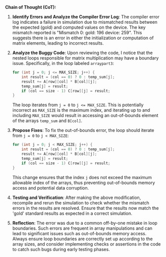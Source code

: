 **Chain of Thought (CoT):**

1. **Identify Errors and Analyze the Compiler Error Log**:
   The compiler error log indicates a failure in simulation due to mismatched results between the expected (gold) and computed values on the device. The key mismatch reported is "Mismatch 0: gold: 196 device: 259". This suggests there is an error in either the initialization or computation of matrix elements, leading to incorrect results.

2. **Analyze the Buggy Code**:
   Upon reviewing the code, I notice that the nested loops responsible for matrix multiplication may have a boundary issue. Specifically, in the loop labeled `arraypart3`:
   ```cpp
   for (int j = 0; j <= MAX_SIZE; j++) {  
       int result = (col == 0) ? 0 : temp_sum[j];
       result += A[row][col] * B[col][j];
       temp_sum[j] = result;
       if (col == size - 1) C[row][j] = result;
   }
   ```
   The loop iterates from `j = 0` to `j <= MAX_SIZE`. This is potentially incorrect as `MAX_SIZE` is the maximum index, and iterating up to and including `MAX_SIZE` would result in accessing an out-of-bounds element of the arrays `temp_sum` and `B[col]`.

3. **Propose Fixes**:
   To fix the out-of-bounds error, the loop should iterate from `j = 0` to `j < MAX_SIZE`:
   ```cpp
   for (int j = 0; j < MAX_SIZE; j++) {
       int result = (col == 0) ? 0 : temp_sum[j];
       result += A[row][col] * B[col][j];
       temp_sum[j] = result;
       if (col == size - 1) C[row][j] = result;
   }
   ```
   This change ensures that the index `j` does not exceed the maximum allowable index of the arrays, thus preventing out-of-bounds memory access and potential data corruption.

4. **Testing and Verification**:
   After making the above modification, recompile and rerun the simulation to check whether the mismatch errors in the results are resolved. Ensure that the results now match the 'gold' standard results as expected in a correct simulation.

5. **Reflection**:
   The error was due to a common off-by-one mistake in loop boundaries. Such errors are frequent in array manipulations and can lead to significant issues such as out-of-bounds memory access. Always ensure loop boundaries are correctly set up according to the array sizes, and consider implementing checks or assertions in the code to catch such bugs during early testing phases.